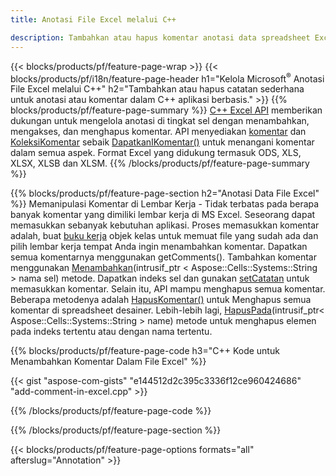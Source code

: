 ```yaml
---
title: Anotasi File Excel melalui C++

description: Tambahkan atau hapus komentar anotasi data spreadsheet Excel dan OpenOffice dengan pustaka C++.
---
```

{{< blocks/products/pf/feature-page-wrap >}}
{{< blocks/products/pf/i18n/feature-page-header h1="Kelola Microsoft<sup>&reg;</sup> Anotasi File Excel melalui C++" h2="Tambahkan atau hapus catatan sederhana untuk anotasi atau komentar dalam C++ aplikasi berbasis." >}}
{{% blocks/products/pf/feature-page-summary %}}
[C++ Excel API](/cells/cpp/) memberikan dukungan untuk mengelola anotasi di tingkat sel dengan menambahkan, mengakses, dan menghapus komentar. API menyediakan [komentar](https://reference.aspose.com/cells/cpp/class/aspose.cells.i_comment) dan [KoleksiKomentar](https://reference.aspose.com/cells/cpp/class/aspose.cells.i_comment_collection) sebaik [DapatkanIKomentar()](https://reference.aspose.com/cells/cpp/class/aspose.cells.i_worksheet#ae7cce5f85b7b25a1e5c58df1b613ca5a) untuk menangani komentar dalam semua aspek. Format Excel yang didukung termasuk ODS, XLS, XLSX, XLSB dan XLSM.
{{% /blocks/products/pf/feature-page-summary %}}

{{% blocks/products/pf/feature-page-section h2="Anotasi Data File Excel" %}}
Memanipulasi Komentar di Lembar Kerja - Tidak terbatas pada berapa banyak komentar yang dimiliki lembar kerja di MS Excel. Seseorang dapat memasukkan sebanyak kebutuhan aplikasi. Proses memasukkan komentar adalah, buat [buku kerja](https://reference.aspose.com/cells/cpp/class/aspose.cells.i_workbook) objek kelas untuk memuat file yang sudah ada dan pilih lembar kerja tempat Anda ingin menambahkan komentar. Dapatkan semua komentarnya menggunakan getComments(). Tambahkan komentar menggunakan [Menambahkan](https://reference.aspose.com/cells/cpp/class/aspose.cells.i_comment_collection#a3f014415e292fa15c6220e9727dad384)(intrusif_ptr < Aspose::Cells::Systems::String > nama sel) metode. Dapatkan indeks sel dan gunakan [setCatatan](https://reference.aspose.com/cells/cpp/com.aspose.cells/comment#Note) untuk memasukkan komentar. Selain itu, API mampu menghapus semua komentar. Beberapa metodenya adalah [HapusKomentar()](https://reference.aspose.com/cells/cpp/class/aspose.cells.i_worksheet#ad4e0ea291ae60fc1b5d815e520edc6c3) untuk Menghapus semua komentar di spreadsheet desainer. Lebih-lebih lagi, [HapusPada](https://reference.aspose.com/cells/cpp/class/aspose.cells.i_worksheet_collection#addabcc7d7d76874694018fb3ba37b72c)(intrusif_ptr< Aspose::Cells::Systems::String > name) metode untuk menghapus elemen pada indeks tertentu atau dengan nama tertentu.

{{% blocks/products/pf/feature-page-code h3="C++ Kode untuk Menambahkan Komentar Dalam File Excel" %}}

{{< gist "aspose-com-gists" "e144512d2c395c3336f12ce960424686" "add-comment-in-excel.cpp" >}}

{{% /blocks/products/pf/feature-page-code %}}

{{% /blocks/products/pf/feature-page-section %}}

{{< blocks/products/pf/feature-page-options formats="all" afterslug="Annotation" >}}
